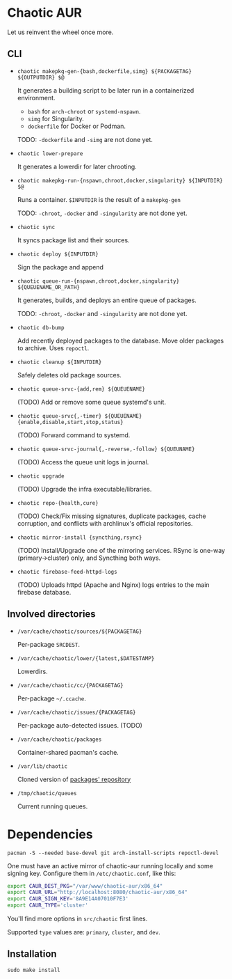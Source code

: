 # Chaotic AUR

Let us reinvent the wheel once more.

## CLI

* `chaotic makepkg-gen-{bash,dockerfile,simg} ${PACKAGETAG} ${OUTPUTDIR} $@`

    It generates a building script to be later run in a containerized environment. 

    * `bash` for `arch-chroot` or `systemd-nspawn`.
    * `simg` for Singularity.
    * `dockerfile` for Docker or Podman.

    TODO: `-dockerfile` and `-simg` are not done yet.

* `chaotic lower-prepare`

    It generates a lowerdir for later chrooting.

* `chaotic makepkg-run-{nspawn,chroot,docker,singularity} ${INPUTDIR} $@`

    Runs a container.
    `$INPUTDIR` is the result of a `makepkg-gen`

    TODO: `-chroot`, `-docker` and `-singularity` are not done yet.

* `chaotic sync`

    It syncs package list and their sources.

* `chaotic deploy ${INPUTDIR}`

    Sign the package and append

* `chaotic queue-run-{nspawn,chroot,docker,singularity} ${QUEUENAME_OR_PATH}`

    It generates, builds, and deploys an entire queue of packages.

    TODO: `-chroot`, `-docker` and `-singularity` are not done yet.

* `chaotic db-bump`

    Add recently deployed packages to the database.
    Move older packages to archive.
    Uses `repoctl`.

* `chaotic cleanup ${INPUTDIR}`

    Safely deletes old package sources.

* `chaotic queue-srvc-{add,rem} ${QUEUENAME}`

    (TODO)
    Add or remove some queue systemd's unit.

* `chaotic queue-srvc{,-timer} ${QUEUENAME} {enable,disable,start,stop,status}`

    (TODO)
    Forward command to systemd.

* `chaotic queue-srvc-journal{,-reverse,-follow} ${QUEUNAME}`

    (TODO)
    Access the queue unit logs in journal.

* `chaotic upgrade`

    (TODO)
    Upgrade the infra executable/libraries.

* `chaotic repo-{health,cure}`

    (TODO)
    Check/Fix missing signatures, duplicate packages, cache corruption, and conflicts with archlinux's official repositories.

* `chaotic mirror-install {syncthing,rsync}`

    (TODO)
    Install/Upgrade one of the mirroring services.
    RSync is one-way (primary->cluster) only, and Syncthing both ways.

* `chaotic firebase-feed-httpd-logs`

    (TODO)
    Uploads httpd (Apache and Nginx) logs entries to the main firebase database.

## Involved directories

* `/var/cache/chaotic/sources/${PACKAGETAG}`

    Per-package `SRCDEST`.

* `/var/cache/chaotic/lower/{latest,$DATESTAMP}`

    Lowerdirs.

* `/var/cache/chaotic/cc/{PACKAGETAG}`

    Per-package `~/.ccache`.

* `/var/cache/chaotic/issues/{PACKAGETAG}`

    Per-package auto-detected issues. (TODO)

* `/var/cache/chaotic/packages`

    Container-shared pacman's cache.

* `/var/lib/chaotic`

    Cloned version of [packages' repository](https://github.com/chaotic-aur/packages)

* `/tmp/chaotic/queues`

    Current running queues.


# Dependencies

`pacman -S --needed base-devel git arch-install-scripts repoctl-devel`

One must have an active mirror of chaotic-aur running locally and some signing key. Configure them in `/etc/chaotic.conf`, like this:

```sh
export CAUR_DEST_PKG="/var/www/chaotic-aur/x86_64"
export CAUR_URL="http://localhost:8080/chaotic-aur/x86_64"
export CAUR_SIGN_KEY='8A9E14A07010F7E3'
export CAUR_TYPE='cluster'
```

You'll find more options in `src/chaotic` first lines.

Supported `type` values are: `primary`, `cluster`, and `dev`.

## Installation

`sudo make install`